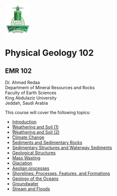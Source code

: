 <img src="images/KAU_logo.png" alt="KAU_LOGO" width="80" height="102">


# Physical Geology 102
## EMR 102


Dr. Ahmad Redaa  
Department of Mineral Resources and Rocks  
Faculty of Earth Sciences  
King Abdulaziz University  
Jeddah, Saudi Arabia 


This course will cover the following topics:  

- [Introduction](Slides/lecture_1.html)
- [ًWeathering and Soil (1)](Slides/lecture_2.html)
- [ًWeathering and Soil (2)](Slides/lecture_3.html)
- [ًClimate Change](Slides/lecture_4.html)
- [ًSediments and Sedimentary Rocks](Slides/lecture_5.html)
- [Sedimentary Structures and Waterway Sediments](Slides/lecture_6.html)
- [Geological Structures](Slides/lecture_7.html)
- [Mass Wasting](Slides/lecture_8.html)
- [Glaciation](Slides/lecture_9.html)
- [Aeolian processes](Slides/lecture_10.html)
- [Shorelines: Processes, Features, and Formations](Slides/lecture_11.html)
- [Geology of the Oceans](Slides/lecture_12.html)
- [Groundwater](Slides/lecture_13.html)
- [Stream and Floods](Slides/lecture_14.html)
